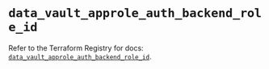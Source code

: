 # `data_vault_approle_auth_backend_role_id`

Refer to the Terraform Registry for docs: [`data_vault_approle_auth_backend_role_id`](https://registry.terraform.io/providers/hashicorp/vault/4.1.0/docs/data-sources/approle_auth_backend_role_id).
